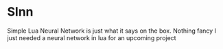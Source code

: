 # Slnn
Simple Lua Neural Network is just what it says on the box. 
Nothing fancy I just needed a neural network in lua for an upcoming project 
